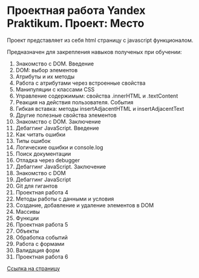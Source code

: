 # Проектная работа Yandex Praktikum. Проект: Место

Проект представляет из себя html страницу c javascript функционалом.

Предназначен для закрепления навыков полученых при обучении:

1. Знакомство с DOM. Введение
2. DOM: выбор элементов
3. Атрибуты и их методы
4. Работа с атрибутами через встроенные свойства
5. Манипуляции с классами CSS
6. Управление содержимым: свойства .innerHTML и .textContent
7. Реакция на действия пользователя. События
8. Гибкая вставка: методы insertAdjacentHTML и insertAdjacentText
9. Другие полезные свойства элементов
10. Знакомство с DOM. Заключение
11. Дебаггинг JavaScript. Введение
12. Как читать ошибки
13. Типы ошибок
14. Логические ошибки и console.log
15. Поиск документации
16. Отладка через debugger
17. Дебаггинг JavaScript. Заключение
18. Знакомство с DOM
19. Дебаггинг JavaScript
20. Git для гигантов
21. Проектная работа 4
22. Методы работы с данными и условия
23. Создание, добавление и удаление элементов в DOM
24. Массивы
25. Функции
26. Проектная работа 5
27. Объекты
28. Обработка событий
29. Работа с формами
30. Валидация форм
31. Проектная работа 6

[Ссылка на страницу](https://evgsamalex.github.io/mesto/)
